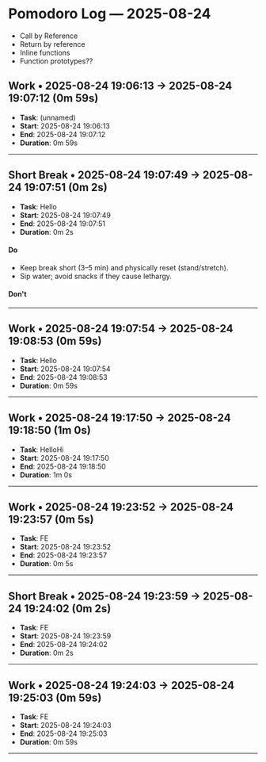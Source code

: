 # Pomodoro Log — 2025-08-24
* Call by Reference
* Return by reference
* Inline functions
* Function prototypes??

## Work • 2025-08-24 19:06:13 → 2025-08-24 19:07:12 (0m 59s)

- **Task**: (unnamed)
- **Start**: 2025-08-24 19:06:13
- **End**: 2025-08-24 19:07:12
- **Duration**: 0m 59s

---

## Short Break • 2025-08-24 19:07:49 → 2025-08-24 19:07:51 (0m 2s)

- **Task**: Hello
- **Start**: 2025-08-24 19:07:49
- **End**: 2025-08-24 19:07:51
- **Duration**: 0m 2s

#### Do

- Keep break short (3–5 min) and physically reset (stand/stretch).
- Sip water; avoid snacks if they cause lethargy.

#### Don't



---

## Work • 2025-08-24 19:07:54 → 2025-08-24 19:08:53 (0m 59s)

- **Task**: Hello
- **Start**: 2025-08-24 19:07:54
- **End**: 2025-08-24 19:08:53
- **Duration**: 0m 59s

---

## Work • 2025-08-24 19:17:50 → 2025-08-24 19:18:50 (1m 0s)

- **Task**: HelloHi
- **Start**: 2025-08-24 19:17:50
- **End**: 2025-08-24 19:18:50
- **Duration**: 1m 0s

---

## Work • 2025-08-24 19:23:52 → 2025-08-24 19:23:57 (0m 5s)

- **Task**: FE
- **Start**: 2025-08-24 19:23:52
- **End**: 2025-08-24 19:23:57
- **Duration**: 0m 5s

---

## Short Break • 2025-08-24 19:23:59 → 2025-08-24 19:24:02 (0m 2s)

- **Task**: FE
- **Start**: 2025-08-24 19:23:59
- **End**: 2025-08-24 19:24:02
- **Duration**: 0m 2s

---

## Work • 2025-08-24 19:24:03 → 2025-08-24 19:25:03 (0m 59s)

- **Task**: FE
- **Start**: 2025-08-24 19:24:03
- **End**: 2025-08-24 19:25:03
- **Duration**: 0m 59s

---


